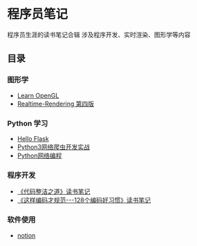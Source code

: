 
# 程序员笔记

程序员生涯的读书笔记合辑
涉及程序开发、实时渲染、图形学等内容

## 目录

### 图形学

* [Learn OpenGL](content/LearnOpenGL/README.md)
* [Realtime-Rendering 第四版](content/RealtimeRendering4th/README.md)

### Python 学习
* [Hello Flask](content/HelloFlask/README.md)
* [Python3网络爬虫开发实战](content/WebCrawler/README.md)
* [Python网络编程](content/Python网络编程/README.md)

### 程序开发

* [《代码整洁之道》读书笔记](content/《代码整洁之道》读书笔记/README.md)
* [《这样编码才规范---128个编码好习惯》读书笔记](content/《这样编码才规范》读书笔记/README.md)

### 软件使用

* [notion](content/nottion/README.md)
